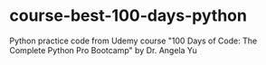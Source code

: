 # course-best-100-days-python
Python practice code from Udemy course "100 Days of Code: The Complete Python Pro Bootcamp" by Dr. Angela Yu
